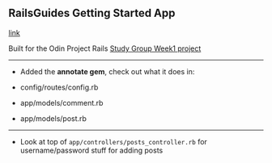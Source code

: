 ## RailsGuides Getting Started App

[link](http://guides.rubyonrails.org/getting_started.html)

Built for the Odin Project Rails [Study Group Week1 project](https://github.com/afshinator/OdinRailsStudyGroup)

---

- Added the **annotate gem**, check out what it does in:

* config/routes/config.rb

* app/models/comment.rb

* app/models/post.rb

---

- Look at top of  ```app/controllers/posts_controller.rb``` for username/password stuff for adding posts

